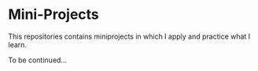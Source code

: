 # Mini-Projects
This repositories contains miniprojects in which I apply and practice what I learn.

To be continued...
